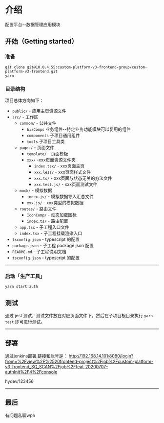 <!--
 * @Author: wph
 * @Date: 2020-07-27 14:51:28
 * @LastEditTime: 2020-08-03 14:27:15
 * @LastEditors: Please set LastEditors
 * @Description: 权限管理子工程说明文档
 * @FilePath: \custom-platform-v3-frontend\packages\provider-app-hub\AuthManager\README.md
--> 
# 介绍

配置平台--数据管理应用模块

## 开始（Getting started）

### 准备

```shell
git clone git@10.0.4.55:custom-platform-v3-frontend-group/custom-platform-v3-frontend.git
yarn
```

### 目录结构

项目总体方向如下：

- `public/` - 应用主页资源文件
- `src/` - 工作区
  - `commom/` - 公共文件
    - `bizComps` 业务组件--特定业务功能模块可以复用的组件
    - `components` 子项目通用组件
    - `tools` 子项目工具类
  - `pages/` - 页面文件
    - `template/` - 页面模板
    - `xxx/` -xxx页面资源文件夹
      - `index.tsx/` - xxx页面主页
      - `xxx.less/` -  xxx页面样式文件
      - `xxx.ts/` - xxx页面与状态无关的方法文件
      - `xxx.test.js/` - xxx页面测试文件
  - `mock/` - 模拟数据
    - `index.js/` - 模拟数据导入汇总文件
    - `xxx.js/` - xxx类型的模拟数据
  - `routes/` - 路由文件
    - `IconComp/` - 动态加载图标
    - `index.ts/` - 路由配置
  - `app.tsx` - 子工程入口文件
  - `index.tsx` - 子工程挂载渲染入口
- `tsconfig.json` - typescript 的配置
- `package.json` - 子工程 package json 配置
- `README.md` - 子工程说明文档
- `tsconfig.json` - typescript 的配置

-----


### 启动「生产工具」

```shell
yarn start:auth
```


## 测试

通过 jest 测试，测试文件放在对应页面文件下。然后在子项目根目录执行 `yarn test` 即可进行测试。

-----

## 部署
通过jenkins部署,链接和账号是：
http://192.168.14.101:8080/login?from=%2Fview%2F%2520frontend-project%2Fjob%2Fcustom-platform-v3-frontend_SQ_SCAN%2Fjob%2Ffeat-20200707-authInit%2F4%2Fconsole

hydev/123456


-----

## 最后

有问题私聊wph
